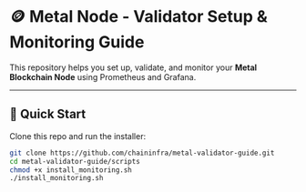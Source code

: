 # 🪙 Metal Node - Validator Setup & Monitoring Guide

This repository helps you set up, validate, and monitor your **Metal Blockchain Node** using Prometheus and Grafana.

---

## 🚀 Quick Start

Clone this repo and run the installer:

```bash
git clone https://github.com/chaininfra/metal-validator-guide.git
cd metal-validator-guide/scripts
chmod +x install_monitoring.sh
./install_monitoring.sh
